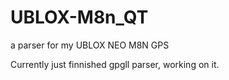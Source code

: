 # UBLOX-M8n_QT
a parser for my UBLOX NEO M8N GPS

Currently just finnished gpgll parser, working on it.
